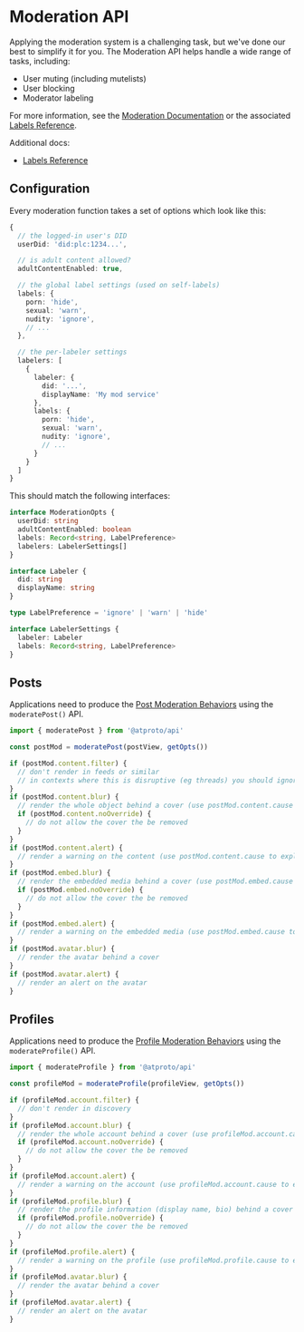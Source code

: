 # Moderation API

Applying the moderation system is a challenging task, but we've done our best to simplify it for you. The Moderation API helps handle a wide range of tasks, including:

- User muting (including mutelists)
- User blocking
- Moderator labeling

For more information, see the [Moderation Documentation](./docs/moderation.md) or the associated [Labels Reference](./docs/labels.md).

Additional docs:

- [Labels Reference](./labels.md)

## Configuration

Every moderation function takes a set of options which look like this:

```typescript
{
  // the logged-in user's DID
  userDid: 'did:plc:1234...',

  // is adult content allowed?
  adultContentEnabled: true,

  // the global label settings (used on self-labels)
  labels: {
    porn: 'hide',
    sexual: 'warn',
    nudity: 'ignore',
    // ...
  },

  // the per-labeler settings
  labelers: [
    {
      labeler: {
        did: '...',
        displayName: 'My mod service'
      },
      labels: {
        porn: 'hide',
        sexual: 'warn',
        nudity: 'ignore',
        // ...
      }
    }
  ]
}
```

This should match the following interfaces:

```typescript
interface ModerationOpts {
  userDid: string
  adultContentEnabled: boolean
  labels: Record<string, LabelPreference>
  labelers: LabelerSettings[]
}

interface Labeler {
  did: string
  displayName: string
}

type LabelPreference = 'ignore' | 'warn' | 'hide'

interface LabelerSettings {
  labeler: Labeler
  labels: Record<string, LabelPreference>
}
```

## Posts

Applications need to produce the [Post Moderation Behaviors](./moderation-behaviors/posts.md) using the `moderatePost()` API.

```typescript
import { moderatePost } from '@atproto/api'

const postMod = moderatePost(postView, getOpts())

if (postMod.content.filter) {
  // don't render in feeds or similar
  // in contexts where this is disruptive (eg threads) you should ignore this and instead check blur
}
if (postMod.content.blur) {
  // render the whole object behind a cover (use postMod.content.cause to explain)
  if (postMod.content.noOverride) {
    // do not allow the cover the be removed
  }
}
if (postMod.content.alert) {
  // render a warning on the content (use postMod.content.cause to explain)
}
if (postMod.embed.blur) {
  // render the embedded media behind a cover (use postMod.embed.cause to explain)
  if (postMod.embed.noOverride) {
    // do not allow the cover the be removed
  }
}
if (postMod.embed.alert) {
  // render a warning on the embedded media (use postMod.embed.cause to explain)
}
if (postMod.avatar.blur) {
  // render the avatar behind a cover
}
if (postMod.avatar.alert) {
  // render an alert on the avatar
}
```

## Profiles

Applications need to produce the [Profile Moderation Behaviors](./moderation-behaviors/profiles.md) using the `moderateProfile()` API.

```typescript
import { moderateProfile } from '@atproto/api'

const profileMod = moderateProfile(profileView, getOpts())

if (profileMod.account.filter) {
  // don't render in discovery
}
if (profileMod.account.blur) {
  // render the whole account behind a cover (use profileMod.account.cause to explain)
  if (profileMod.account.noOverride) {
    // do not allow the cover the be removed
  }
}
if (profileMod.account.alert) {
  // render a warning on the account (use profileMod.account.cause to explain)
}
if (profileMod.profile.blur) {
  // render the profile information (display name, bio) behind a cover
  if (profileMod.profile.noOverride) {
    // do not allow the cover the be removed
  }
}
if (profileMod.profile.alert) {
  // render a warning on the profile (use profileMod.profile.cause to explain)
}
if (profileMod.avatar.blur) {
  // render the avatar behind a cover
}
if (profileMod.avatar.alert) {
  // render an alert on the avatar
}
```
